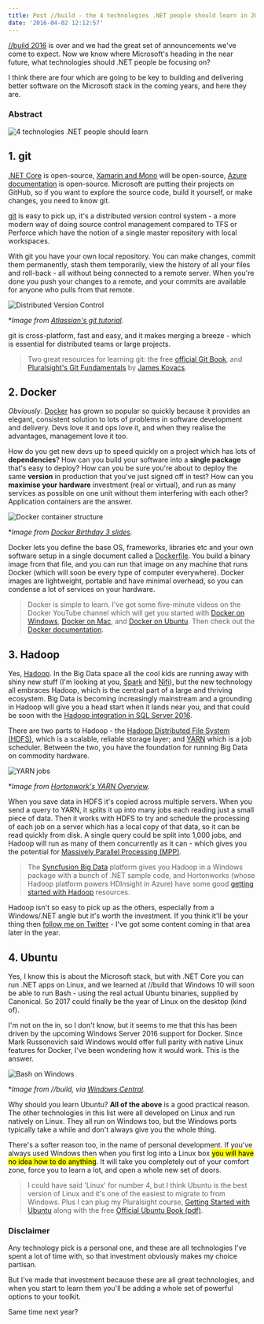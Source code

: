 ```yaml
---
title: Post //build - the 4 technologies .NET people should learn in 2016
date: '2016-04-02 12:12:57'
---
```


[//build 2016](https://build.microsoft.com/) is over and we had the great set of announcements we've come to expect. Now we know where Microsoft's heading in the near future, what technologies should .NET people be focusing on?

I think there are four which are going to be key to building and delivering better software on the Microsoft stack in the coming years, and here they are.

### Abstract

![4 technologies .NET people should learn](/content/images/2016/04/4-techs-small.png)

## 1. git

[.NET Core](https://github.com/dotnet/core) is open-source, [Xamarin and Mono](https://blog.xamarin.com/xamarin-for-all/) will be open-source, [Azure documentation](https://github.com/Azure/azure-content) is open-source. Microsoft are putting their projects on GitHub, so if you want to explore the source code, build it yourself, or make changes, you need to know git.

[git](https://git-scm.com/) is easy to pick up, it's a distributed version control system - a more modern way of doing source control management compared to TFS or Perforce which have the notion of a single master repository with local workspaces.

With git you have your own local repository. You can make changes, commit them permanently, stash them temporarily, view the history of all your files and roll-back - all without being connected to a remote server. When you're done you push your changes to a remote, and your commits are available for anyone who pulls from that remote.

![Distributed Version Control](/content/images/2016/04/git-tutorial-basics-clone-repotorepocollaboration.png)

\*_Image from [Atlassian's git tutorial](https://www.atlassian.com/pt/git/tutorial/git-basics#!clone)._

git is cross-platform, fast and easy, and it makes merging a breeze - which is essential for distributed teams or large projects.

> Two great resources for learning git: the free [official Git Book](https://git-scm.com/book/en/v2), and [Pluralsight's Git Fundamentals](https://www.pluralsight.com/courses/git-fundamentals) by [James Kovacs](https://twitter.com/jameskovacs).

## 2. Docker

_Obviously_. [Docker](https://www.docker.com/) has grown so popular so quickly because it provides an elegant, consistent solution to lots of problems in software development and delivery. Devs love it and ops love it, and when they realise the advantages, management love it too.

How do you get new devs up to speed quickly on a project which has lots of **dependencies**? How can you build your software into a **single package** that's easy to deploy? How can you be sure you're about to deploy the same **version** in production that you've just signed off in test? How can you **maximise your hardware** investment (real or virtual), and run as many services as possible on one unit without them interfering with each other? Application containers are the answer.

![Docker container structure](/content/images/2016/04/docker-infrastructure.png)

\*_Image from [Docker Birthday 3 slides](https://docs.google.com/a/docker.com/presentation/d/1MKQ8KTxeuSYPHp7LjuOy9k8FgzAApH9i-6A1micJa1A/edit?usp=drive_web)._

Docker lets you define the base OS, frameworks, libraries etc and your own software setup in a single document called a [Dockerfile](https://docs.docker.com/engine/reference/builder/). You build a binary image from that file, and you can run that image on any machine that runs Docker (which will soon be every type of computer everywhere). Docker images are lightweight, portable and have minimal overhead, so you can condense a lot of services on your hardware.

> Docker is simple to learn. I've got some five-minute videos on the Docker YouTube channel which will get you started with [Docker on Windows](https://www.youtube.com/watch?v=S7NVloq0EBc), [Docker on Mac](https://www.youtube.com/watch?v=lNkVxDSRo7M), and [Docker on Ubuntu](https://www.youtube.com/watch?v=V9AKvZZCWLc). Then check out the [Docker documentation](https://docs.docker.com/).

## 3. Hadoop

Yes, [Hadoop](http://hadoop.apache.org/). In the Big Data space all the cool kids are running away with shiny new stuff (I'm looking at you, [Spark](http://spark.apache.org/) and [Nifi](https://nifi.apache.org/)), but the new technology all embraces Hadoop, which is the central part of a large and thriving ecosystem. Big Data is becoming increasingly mainstream and a grounding in Hadoop will give you a head start when it lands near you, and that could be soon with the [Hadoop integration in SQL Server 2016](https://msdn.microsoft.com/en-GB/library/mt163689.aspx).

There are two parts to Hadoop - the [Hadoop Distributed File System (HDFS)](https://hadoop.apache.org/docs/stable/hadoop-project-dist/hadoop-hdfs/HdfsUserGuide.html), which is a scalable, reliable storage layer; and [YARN](https://hadoop.apache.org/docs/r2.7.1/hadoop-yarn/hadoop-yarn-site/YARN.html) which is a job scheduler. Between the two, you have the foundation for running Big Data on commodity hardware.

![YARN jobs](/content/images/2016/04/MRArch.png)

\*_Image from [Hortonwork's YARN Overview](http://hortonworks.com/blog/apache-hadoop-yarn-background-and-an-overview/)._

When you save data in HDFS it's copied across multiple servers. When you send a query to YARN, it splits it up into many jobs each reading just a small piece of data. Then it works with HDFS to try and schedule the processing of each job on a server which has a local copy of that data, so it can be read quickly from disk. A single query could be split into 1,000 jobs, and Hadoop will run as many of them concurrently as it can - which gives you the potential for [Massively Parallel Processing (MPP)](https://en.wikipedia.org/wiki/Massively_parallel_%28computing%29).

> The [Syncfusion Big Data](https://www.syncfusion.com/products/big-data) platform gives you Hadoop in a Windows package with a bunch of .NET sample code, and Hortonworks (whose Hadoop platform powers HDInsight in Azure) have some good [getting started with Hadoop](http://hortonworks.com/get-started) resources.

Hadoop isn't so easy to pick up as the others, especially from a Windows/.NET angle but it's worth the investment. If you think it'll be your thing then [follow me on Twitter](https://twitter.com/eltonstoneman) - I've got some content coming in that area later in the year.

## 4. Ubuntu

Yes, I know this is about the Microsoft stack, but with .NET Core you can run .NET apps on Linux, and we learned at //build that Windows 10 will soon be able to run Bash - using the real actual Ubuntu binaries, supplied by Canonical. So 2017 could finally be the year of Linux on the desktop (kind of).

I'm not on the in, so I don't know, but it seems to me that this has been driven by the upcoming Windows Server 2016 support for Docker. Since Mark Russonovich said Windows would offer full parity with native Linux features for Docker, I've been wondering how it would work. This is the answer.

![Bash on Windows](/content/images/2016/04/bash-windows-announce_0.jpg)

\*_Image from //build, via [Windows Central](http://www.windowscentral.com/bash-shell-officially-coming-windows-10)._

Why should you learn Ubuntu? **All of the above** is a good practical reason. The other technologies in this list were all developed on Linux and run natively on Linux. They all run on Windows too, but the Windows ports typically take a while and don't always give you the whole thing.

There's a softer reason too, in the name of personal development. If you've always used Windows then when you first log into a Linux box <mark>you will have no idea how to do anything</mark>. It will take you completely out of your comfort zone, force you to learn a lot, and open a whole new set of doors.

> I could have said 'Linux' for number 4, but I think Ubuntu is the best version of Linux and it's one of the easiest to migrate to from Windows. Plus I can plug my Pluralsight course, [Getting Started with Ubuntu](https://www.pluralsight.com/courses/ubuntu-getting-started) along with the free [Official Ubuntu Book (pdf)](http://www.svecc.com/SLUG/slug_pdf/The%20Official%20Ubuntu%20Book,%207th%20Edition.pdf).

### Disclaimer

Any technology pick is a personal one, and these are all technologies I've spent a lot of time with, so that investment obviously makes my choice partisan.

But I've made that investment because these are all great technologies, and when you start to learn them you'll be adding a whole set of powerful options to your toolkit.

Same time next year?

<!--kg-card-end: markdown-->
